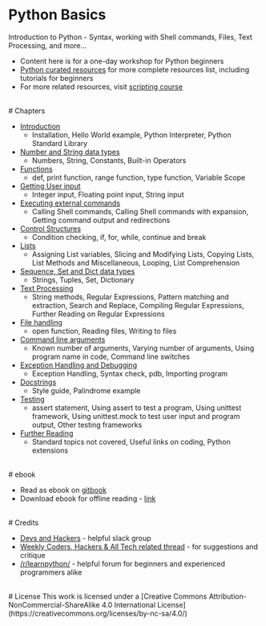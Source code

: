 # <a name="python-basics"></a>Python Basics

Introduction to Python - Syntax, working with Shell commands, Files, Text Processing, and more...

* Content here is for a one-day workshop for Python beginners
* [Python curated resources](https://github.com/learnbyexample/scripting_course/blob/master/Python_curated_resources.md) for more complete resources list, including tutorials for beginners
* For more related resources, visit [scripting course](https://github.com/learnbyexample/scripting_course)

<br>
# <a name="chapters"></a>Chapters

* [Introduction](./Introduction.md)
    * Installation, Hello World example, Python Interpreter, Python Standard Library
* [Number and String data types](./Number_and_String_datatypes.md)
    * Numbers, String, Constants, Built-in Operators
* [Functions](./Functions.md)
    * def, print function, range function, type function, Variable Scope
* [Getting User input](./User_input.md)
    * Integer input, Floating point input, String input
* [Executing external commands](./Executing_external_commands.md)
    * Calling Shell commands, Calling Shell commands with expansion, Getting command output and redirections
* [Control Structures](./Control_structures.md)
    * Condition checking, if, for, while, continue and break
* [Lists](./Lists.md)
    * Assigning List variables, Slicing and Modifying Lists, Copying Lists, List Methods and Miscellaneous, Looping, List Comprehension
* [Sequence, Set and Dict data types](./Sequence_Set_Dict_data_types.md)
    * Strings, Tuples, Set, Dictionary
* [Text Processing](./Text_Processing.md)
    * String methods, Regular Expressions, Pattern matching and extraction, Search and Replace, Compiling Regular Expressions, Further Reading on Regular Expressions
* [File handling](./File_handling.md)
    * open function, Reading files, Writing to files
* [Command line arguments](./Command_line_arguments.md)
    * Known number of arguments, Varying number of arguments, Using program name in code, Command line switches
* [Exception Handling and Debugging](./Exception_Handling_and_Debugging.md)
    * Exception Handling, Syntax check, pdb, Importing program
* [Docstrings](./Docstrings.md)
    * Style guide, Palindrome example
* [Testing](./Testing.md)
    * assert statement, Using assert to test a program, Using unittest framework, Using unittest.mock to test user input and program output, Other testing frameworks
* [Further Reading](./Further_Reading.md)
    * Standard topics not covered, Useful links on coding, Python extensions

<br>
# <a name="ebook"></a>ebook

* Read as ebook on [gitbook](https://learnbyexample.gitbooks.io/python-basics/content/index.html)
* Download ebook for offline reading - [link](https://www.gitbook.com/book/learnbyexample/python-basics/details)

<br>
# <a name="credits"></a>Credits

* [Devs and Hackers](http://slack.devup.in/) - helpful slack group
* [Weekly Coders, Hackers & All Tech related thread](https://www.reddit.com/r/india/search?q=Weekly+Coders%2C+Hackers+%26+All+Tech+related+thread+author%3Aavinassh&amp;restrict_sr=on&amp;sort=new&amp;t=all) - for suggestions and critique
* [/r/learnpython/](https://www.reddit.com/r/learnpython/) - helpful forum for beginners and experienced programmers alike

<br>
# <a name="license"></a>License
This work is licensed under a [Creative Commons Attribution-NonCommercial-ShareAlike 4.0 International License](https://creativecommons.org/licenses/by-nc-sa/4.0/)

